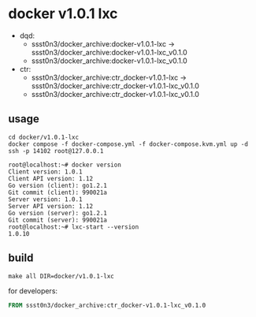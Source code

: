 # docker v1.0.1 lxc

* dqd:
    * ssst0n3/docker_archive:docker-v1.0.1-lxc -> ssst0n3/docker_archive:docker-v1.0.1-lxc_v0.1.0
    * ssst0n3/docker_archive:docker-v1.0.1-lxc_v0.1.0
* ctr:
    * ssst0n3/docker_archive:ctr_docker-v1.0.1-lxc -> ssst0n3/docker_archive:ctr_docker-v1.0.1-lxc_v0.1.0
    * ssst0n3/docker_archive:ctr_docker-v1.0.1-lxc_v0.1.0

## usage

```shell
cd docker/v1.0.1-lxc
docker compose -f docker-compose.yml -f docker-compose.kvm.yml up -d
ssh -p 14102 root@127.0.0.1
```

```shell
root@localhost:~# docker version
Client version: 1.0.1
Client API version: 1.12
Go version (client): go1.2.1
Git commit (client): 990021a
Server version: 1.0.1
Server API version: 1.12
Go version (server): go1.2.1
Git commit (server): 990021a
root@localhost:~# lxc-start --version
1.0.10
```

## build

```shell
make all DIR=docker/v1.0.1-lxc
```

for developers:

```dockerfile
FROM ssst0n3/docker_archive:ctr_docker-v1.0.1-lxc_v0.1.0
```